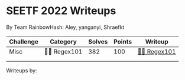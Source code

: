 # SEETF 2022 Writeups
By Team RainbowHash: Aley, yanganyi, Shraefkt

| **Challenge** | **Category** | **Solves** | **Points** | **Writeup**                                                                                        |
|---------------|--------------|------------|------------|----------------------------------------------------------------------------------------------------|
| Misc          | 🧑‍🎓 Regex101  | 382        | 100        | [🧑‍🎓 Regex101](https://github.com/Team-Rainbow-Hash/seetf-2022-writeups/blob/main/misc/regex101.md) |
|               |              |            |            |                                                                                                    |
|               |              |            |            |                                                                                                    |

Writeups by: 
